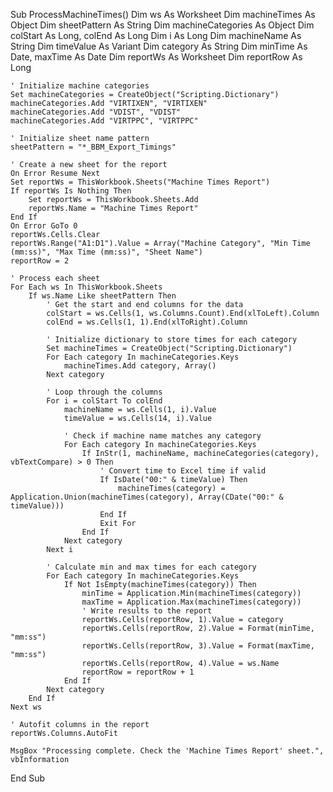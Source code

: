 Sub ProcessMachineTimes()
    Dim ws As Worksheet
    Dim machineTimes As Object
    Dim sheetPattern As String
    Dim machineCategories As Object
    Dim colStart As Long, colEnd As Long
    Dim i As Long
    Dim machineName As String
    Dim timeValue As Variant
    Dim category As String
    Dim minTime As Date, maxTime As Date
    Dim reportWs As Worksheet
    Dim reportRow As Long
    
    ' Initialize machine categories
    Set machineCategories = CreateObject("Scripting.Dictionary")
    machineCategories.Add "VIRTIXEN", "VIRTIXEN"
    machineCategories.Add "VDIST", "VDIST"
    machineCategories.Add "VIRTPPC", "VIRTPPC"
    
    ' Initialize sheet name pattern
    sheetPattern = "*_BBM_Export_Timings"
    
    ' Create a new sheet for the report
    On Error Resume Next
    Set reportWs = ThisWorkbook.Sheets("Machine Times Report")
    If reportWs Is Nothing Then
        Set reportWs = ThisWorkbook.Sheets.Add
        reportWs.Name = "Machine Times Report"
    End If
    On Error GoTo 0
    reportWs.Cells.Clear
    reportWs.Range("A1:D1").Value = Array("Machine Category", "Min Time (mm:ss)", "Max Time (mm:ss)", "Sheet Name")
    reportRow = 2
    
    ' Process each sheet
    For Each ws In ThisWorkbook.Sheets
        If ws.Name Like sheetPattern Then
            ' Get the start and end columns for the data
            colStart = ws.Cells(1, ws.Columns.Count).End(xlToLeft).Column
            colEnd = ws.Cells(1, 1).End(xlToRight).Column
            
            ' Initialize dictionary to store times for each category
            Set machineTimes = CreateObject("Scripting.Dictionary")
            For Each category In machineCategories.Keys
                machineTimes.Add category, Array()
            Next category
            
            ' Loop through the columns
            For i = colStart To colEnd
                machineName = ws.Cells(1, i).Value
                timeValue = ws.Cells(14, i).Value
                
                ' Check if machine name matches any category
                For Each category In machineCategories.Keys
                    If InStr(1, machineName, machineCategories(category), vbTextCompare) > 0 Then
                        ' Convert time to Excel time if valid
                        If IsDate("00:" & timeValue) Then
                            machineTimes(category) = Application.Union(machineTimes(category), Array(CDate("00:" & timeValue)))
                        End If
                        Exit For
                    End If
                Next category
            Next i
            
            ' Calculate min and max times for each category
            For Each category In machineCategories.Keys
                If Not IsEmpty(machineTimes(category)) Then
                    minTime = Application.Min(machineTimes(category))
                    maxTime = Application.Max(machineTimes(category))
                    ' Write results to the report
                    reportWs.Cells(reportRow, 1).Value = category
                    reportWs.Cells(reportRow, 2).Value = Format(minTime, "mm:ss")
                    reportWs.Cells(reportRow, 3).Value = Format(maxTime, "mm:ss")
                    reportWs.Cells(reportRow, 4).Value = ws.Name
                    reportRow = reportRow + 1
                End If
            Next category
        End If
    Next ws
    
    ' Autofit columns in the report
    reportWs.Columns.AutoFit
    
    MsgBox "Processing complete. Check the 'Machine Times Report' sheet.", vbInformation
End Sub
